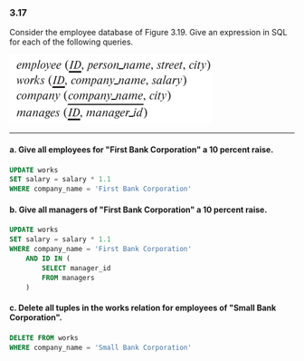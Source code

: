 ### 3.17
Consider the employee database of Figure 3.19. Give an expression in SQL for
each of the following queries.

![alt text](image-1.png)

---

#### a. Give all employees for "First Bank Corporation" a 10 percent raise.
```SQL
UPDATE works
SET salary = salary * 1.1
WHERE company_name = 'First Bank Corporation'
```
#### b. Give all managers of "First Bank Corporation" a 10 percent raise.
```SQL
UPDATE works
SET salary = salary * 1.1
WHERE company_name = 'First Bank Corporation' 
    AND ID IN (
        SELECT manager_id
        FROM managers
    )
```
#### c. Delete all tuples in the works relation for employees of "Small Bank Corporation".

```SQL
DELETE FROM works
WHERE company_name = 'Small Bank Corporation'
```


